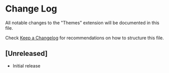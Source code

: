 # Change Log

All notable changes to the "Themes" extension will be documented in this file.

Check [Keep a Changelog](http://keepachangelog.com/) for recommendations on how to structure this file.

## [Unreleased]

- Initial release
